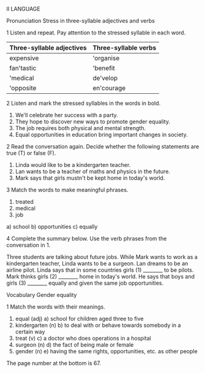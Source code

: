 II LANGUAGE

Pronunciation
Stress in three-syllable adjectives and verbs

1 Listen and repeat. Pay attention to the stressed syllable in each word.

Three-syllable adjectives | Three-syllable verbs
--------------------------|---------------------
expensive                 | 'organise
fan'tastic                | 'benefit
'medical                  | de'velop
'opposite                 | en'courage

2 Listen and mark the stressed syllables in the words in bold.

1. We'll celebrate her success with a party.
2. They hope to discover new ways to promote gender equality.
3. The job requires both physical and mental strength.
4. Equal opportunities in education bring important changes in society.

2 Read the conversation again. Decide whether the following statements are true (T) or false (F).

1. Linda would like to be a kindergarten teacher.
2. Lan wants to be a teacher of maths and physics in the future.
3. Mark says that girls mustn't be kept home in today's world.

3 Match the words to make meaningful phrases.

1. treated
2. medical
3. job

a) school
b) opportunities
c) equally

4 Complete the summary below. Use the verb phrases from the conversation in 1.

Three students are talking about future jobs. While Mark wants to work as a kindergarten teacher, Linda wants to be a surgeon. Lan dreams to be an airline pilot. Linda says that in some countries girls (1) ________ to be pilots. Mark thinks girls (2) ________ home in today's world. He says that boys and girls (3) ________ equally and given the same job opportunities.

Vocabulary
Gender equality

1 Match the words with their meanings.

1. equal (adj)        a) school for children aged three to five
2. kindergarten (n)   b) to deal with or behave towards somebody in a certain way
3. treat (v)          c) a doctor who does operations in a hospital
4. surgeon (n)        d) the fact of being male or female
5. gender (n)         e) having the same rights, opportunities, etc. as other people

The page number at the bottom is 67.